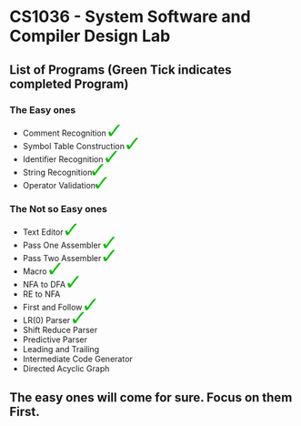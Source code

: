 # CS1036 - System Software and Compiler Design Lab


## List of Programs (Green Tick indicates completed Program)

### The Easy ones
* Comment Recognition <img src="https://github.com/K3WLBUDDY/CS1036/blob/master/tick.png" alt="Completed" width="20" height="20">
* Symbol Table Construction <img src="https://github.com/K3WLBUDDY/CS1036/blob/master/tick.png" alt="Completed" width="20" height="20">
* Identifier Recognition <img src="https://github.com/K3WLBUDDY/CS1036/blob/master/tick.png" alt="Completed" width="20" height="20">
* String Recognition<img src="https://github.com/K3WLBUDDY/CS1036/blob/master/tick.png" alt="Completed" width="20" height="20">
* Operator Validation<img src="https://github.com/K3WLBUDDY/CS1036/blob/master/tick.png" alt="Completed" width="20" height="20">

### The Not so Easy ones
* Text Editor <img src="https://github.com/K3WLBUDDY/CS1036/blob/master/tick.png" alt="Completed" width="20" height="20">
* Pass One Assembler <img src="https://github.com/K3WLBUDDY/CS1036/blob/master/tick.png" alt="Completed" width="20" height="20">
* Pass Two Assembler <img src="https://github.com/K3WLBUDDY/CS1036/blob/master/tick.png" alt="Completed" width="20" height="20">
* Macro <img src="https://github.com/K3WLBUDDY/CS1036/blob/master/tick.png" alt="Completed" width="20" height="20">
* NFA to DFA <img src="https://github.com/K3WLBUDDY/CS1036/blob/master/tick.png" alt="Completed" width="20" height="20">
* RE to NFA
* First and Follow <img src="https://github.com/K3WLBUDDY/CS1036/blob/master/tick.png" alt="Completed" width="20" height="20">
* LR(0) Parser <img src="https://github.com/K3WLBUDDY/CS1036/blob/master/tick.png" alt="Completed" width="20" height="20">
* Shift Reduce Parser
* Predictive Parser
* Leading and Trailing
* Intermediate Code Generator
* Directed Acyclic Graph

## The easy ones will come for sure. Focus on them First.
